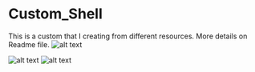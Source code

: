 # Custom_Shell

This is a custom that I creating from different resources. More details on Readme file.
![alt text](image.png)

![alt text](image-2.png)
![alt text](image-3.png)
